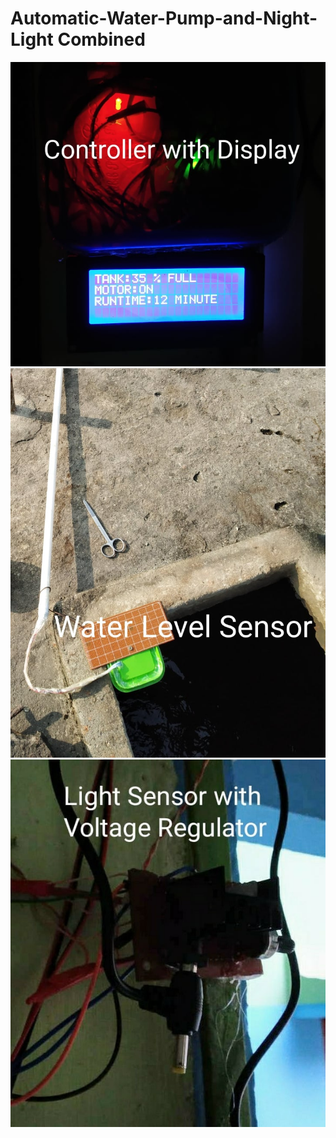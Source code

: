 # Automatic-Water-Pump-and-Night-Light Combined
![](Setup/131919022_210392930630027_5841158960610665641_n.jpg)
![](Setup/131819629_2796211463929594_4946050669184021582_n.jpg)
![](Setup/131354628_430935751687811_8838997562966842232_n.jpg)
